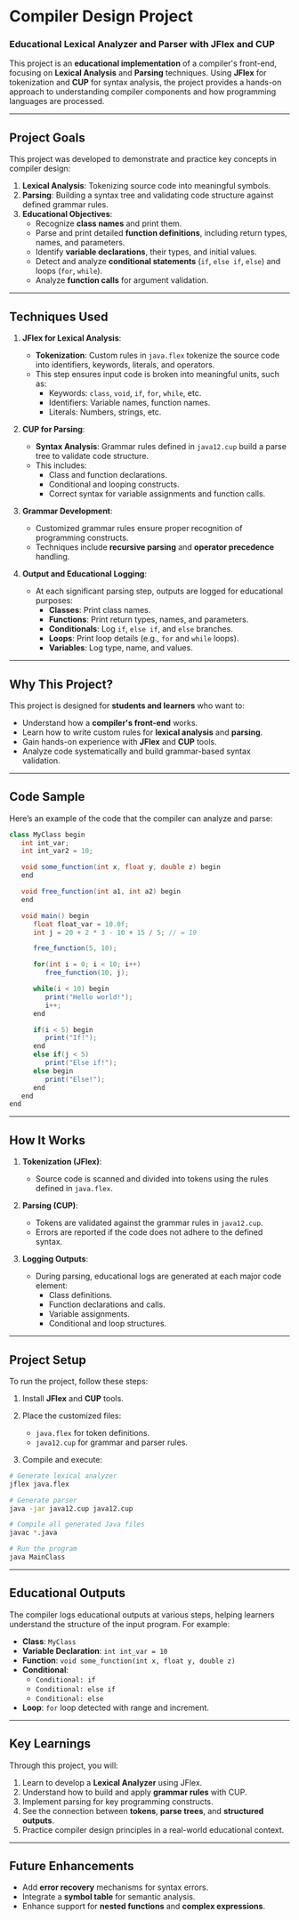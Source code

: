 
# **Compiler Design Project**  
### **Educational Lexical Analyzer and Parser with JFlex and CUP**

This project is an **educational implementation** of a compiler's front-end, focusing on **Lexical Analysis** and **Parsing** techniques. Using **JFlex** for tokenization and **CUP** for syntax analysis, the project provides a hands-on approach to understanding compiler components and how programming languages are processed.

---

## **Project Goals**

This project was developed to demonstrate and practice key concepts in compiler design:

1. **Lexical Analysis**: Tokenizing source code into meaningful symbols.  
2. **Parsing**: Building a syntax tree and validating code structure against defined grammar rules.  
3. **Educational Objectives**:
   - Recognize **class names** and print them.
   - Parse and print detailed **function definitions**, including return types, names, and parameters.
   - Identify **variable declarations**, their types, and initial values.
   - Detect and analyze **conditional statements** (`if`, `else if`, `else`) and loops (`for`, `while`).
   - Analyze **function calls** for argument validation.

---

## **Techniques Used**

1. **JFlex for Lexical Analysis**:  
   - **Tokenization**: Custom rules in `java.flex` tokenize the source code into identifiers, keywords, literals, and operators.  
   - This step ensures input code is broken into meaningful units, such as:
     - Keywords: `class`, `void`, `if`, `for`, `while`, etc.
     - Identifiers: Variable names, function names.
     - Literals: Numbers, strings, etc.  

2. **CUP for Parsing**:  
   - **Syntax Analysis**: Grammar rules defined in `java12.cup` build a parse tree to validate code structure.  
   - This includes:  
     - Class and function declarations.  
     - Conditional and looping constructs.  
     - Correct syntax for variable assignments and function calls.  

3. **Grammar Development**:  
   - Customized grammar rules ensure proper recognition of programming constructs.  
   - Techniques include **recursive parsing** and **operator precedence** handling.

4. **Output and Educational Logging**:  
   - At each significant parsing step, outputs are logged for educational purposes:
     - **Classes**: Print class names.  
     - **Functions**: Print return types, names, and parameters.  
     - **Conditionals**: Log `if`, `else if`, and `else` branches.  
     - **Loops**: Print loop details (e.g., `for` and `while` loops).  
     - **Variables**: Log type, name, and values.  

---

## **Why This Project?**

This project is designed for **students and learners** who want to:  

- Understand how a **compiler's front-end** works.  
- Learn how to write custom rules for **lexical analysis** and **parsing**.  
- Gain hands-on experience with **JFlex** and **CUP** tools.  
- Analyze code systematically and build grammar-based syntax validation.  

---

## **Code Sample**

Here’s an example of the code that the compiler can analyze and parse:

```java
class MyClass begin
   int int_var;
   int int_var2 = 10;

   void some_function(int x, float y, double z) begin
   end

   void free_function(int a1, int a2) begin
   end

   void main() begin
      float float_var = 10.0f;
      int j = 20 + 2 * 3 - 10 + 15 / 5; // = 19

      free_function(5, 10);

      for(int i = 0; i < 10; i++)
         free_function(10, j);

      while(i < 10) begin
         print("Hello world!");
         i++;
      end

      if(i < 5) begin
         print("If!");
      end
      else if(j < 5)
         print("Else if!");
      else begin
         print("Else!");
      end
   end
end
```

---

## **How It Works**

1. **Tokenization (JFlex)**:  
   - Source code is scanned and divided into tokens using the rules defined in `java.flex`.  

2. **Parsing (CUP)**:  
   - Tokens are validated against the grammar rules in `java12.cup`.  
   - Errors are reported if the code does not adhere to the defined syntax.  

3. **Logging Outputs**:  
   - During parsing, educational logs are generated at each major code element:
     - Class definitions.  
     - Function declarations and calls.  
     - Variable assignments.  
     - Conditional and loop structures.  

---

## **Project Setup**

To run the project, follow these steps:

1. Install **JFlex** and **CUP** tools.  
2. Place the customized files:
   - `java.flex` for token definitions.  
   - `java12.cup` for grammar and parser rules.  

3. Compile and execute:  

```bash
# Generate lexical analyzer
jflex java.flex  

# Generate parser
java -jar java12.cup java12.cup  

# Compile all generated Java files
javac *.java  

# Run the program
java MainClass
```

---

## **Educational Outputs**

The compiler logs educational outputs at various steps, helping learners understand the structure of the input program. For example:  

- **Class**: `MyClass`  
- **Variable Declaration**: `int int_var = 10`  
- **Function**: `void some_function(int x, float y, double z)`  
- **Conditional**:  
   - `Conditional: if`  
   - `Conditional: else if`  
   - `Conditional: else`  
- **Loop**: `for` loop detected with range and increment.  

---

## **Key Learnings**

Through this project, you will:  

1. Learn to develop a **Lexical Analyzer** using JFlex.  
2. Understand how to build and apply **grammar rules** with CUP.  
3. Implement parsing for key programming constructs.  
4. See the connection between **tokens**, **parse trees**, and **structured outputs**.  
5. Practice compiler design principles in a real-world educational context.

---

## **Future Enhancements**

- Add **error recovery** mechanisms for syntax errors.  
- Integrate a **symbol table** for semantic analysis.  
- Enhance support for **nested functions** and **complex expressions**.  
